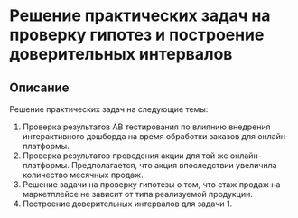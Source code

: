 # Решение практических задач на проверку гипотез и построение доверительных интервалов

## Описание 

Решение практических задач на следующие темы:
1. Проверка результатов AB тестирования по влиянию внедрения интерактивного дэшборда на время обработки заказов для онлайн-платформы. 
2. Проверка результатов проведения акции для той же онлайн-платформы. Предполагается, что акция впоследствии увеличила количество месячных продаж.
3. Решение задачи на проверку гипотезы о том, что стаж продаж на маркетплейсе не зависит от типа реализуемой продукции.
4. Построение доверительных интервалов для задачи 1.
